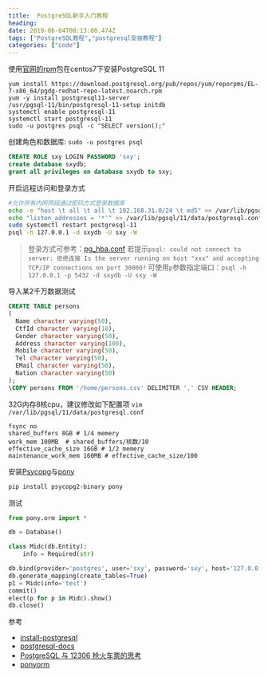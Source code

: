 ```yaml
---
title:  PostgreSQL新手入门教程
heading: 
date: 2019-06-04T08:13:00.474Z
tags: ["PostgreSQL教程","postgresql安装教程"]
categories: ["code"] 
---
```


使用[官网的rpm](https://www.postgresql.org/download/linux/redhat/)包在centos7下安装PostgreSQL 11
```shell
yum install https://download.postgresql.org/pub/repos/yum/reporpms/EL-7-x86_64/pgdg-redhat-repo-latest.noarch.rpm
yum -y install postgresql11-server
/usr/pgsql-11/bin/postgresql-11-setup initdb
systemctl enable postgresql-11
systemctl start postgresql-11
sudo -u postgres psql -c "SELECT version();"
```

创建角色和数据库: `sudo -u postgres psql`  
```sql
CREATE ROLE sxy LOGIN PASSWORD 'sxy';
create database sxydb;
grant all privileges on database sxydb to sxy;
```

开启远程访问和登录方式 
```bash
#允许所有内网网段通过密码方式登录数据库
echo -e "host \t all \t all \t 192.168.31.0/24 \t md5" >> /var/lib/pgsql/11/data/pg_hba.conf
echo "listen_addresses = '*'" >> /var/lib/pgsql/11/data/postgresql.conf
sudo systemctl restart postgresql-11
psql -h 127.0.0.1 -d sxydb -U sxy -W
```

> 登录方式可参考：[pg_hba.conf](https://www.postgresql.org/docs/9.3/auth-pg-hba-conf.html) 
若提示`psql: could not connect to server: 拒绝连接
	Is the server running on host "xxx" and accepting
	TCP/IP connections on port 30000?`
  可使用`p`参数指定端口：`psql -h 127.0.0.1 -p 5432 -d sxydb -U sxy -W `
  

导入某2千万数据测试
```sql
CREATE TABLE persons
(
  Name character varying(50),
  CtfId character varying(18),
  Gender character varying(50),
  Address character varying(100),
  Mobile character varying(50),
  Tel character varying(50),
  EMail character varying(50),
  Nation character varying(50)
);
\COPY persons FROM '/home/persons.csv' DELIMITER ',' CSV HEADER;
```

32G内存8核cpu，建议修改如下配置项  `vim /var/lib/pgsql/11/data/postgresql.conf`
```
fsync no
shared_buffers 8GB # 1/4 memery
work_mem 100MB  # shared_buffers/核数/10
effective_cache_size 16GB # 1/2 memery
maintenance_work_mem 160MB # effective_cache_size/100
```


安装[Psycopg](http://initd.org/psycopg/)与[pony](https://docs.ponyorm.org/firststeps.html)  
```bash
pip install psycopg2-binary pony
```

测试  
```python
from pony.orm import *

db = Database()

class Midc(db.Entity):
	info = Required(str)

db.bind(provider='postgres', user='sxy', password='sxy', host='127.0.0.1', database='sxydb')
db.generate_mapping(create_tables=True)
p1 = Midc(info='test')
commit()
elect(p for p in Midc).show()
db.close()
```

参考  
- [install-postgresql](https://www.postgresql.org/download/linux/redhat/)
- [postgresql-docs](https://www.postgresql.org/docs/11/index.html)
- [PostgreSQL 与 12306 抢火车票的思考](https://github.com/digoal/blog/blob/master/201611/20161124_02.md)
- [ponyorm](https://docs.ponyorm.org/firststeps.html)
